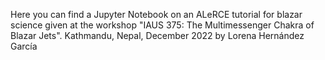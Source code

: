 
Here you can find a Jupyter Notebook on an ALeRCE tutorial for blazar science given at the workshop "IAUS 375: The Multimessenger Chakra of Blazar Jets". Kathmandu, Nepal, December 2022 by Lorena Hernández García
